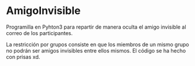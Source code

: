 # AmigoInvisible
Programilla en Pyhton3 para repartir de manera oculta el amigo invisible al correo de los participantes.

La restricción por grupos consiste en que los miembros de un mismo grupo no podrán ser amigos invisibles entre ellos mismos.
El código se ha hecho con prisas xd.
